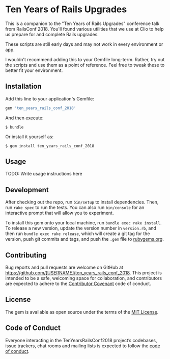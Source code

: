 # Ten Years of Rails Upgrades

This is a companion to the "Ten Years of Rails Upgrades" conference talk from RailsConf 2018. You'll found various utilities that we use at Clio to help us prepare for and complete Rails upgrades.

These scripts are still early days and may not work in every environment or app.

I wouldn't recommend adding this to your Gemfile long-term. Rather, try out the scripts and use them as a point of reference. Feel free to tweak these to better fit your environment.

## Installation

Add this line to your application's Gemfile:

```ruby
gem 'ten_years_rails_conf_2018'
```

And then execute:

    $ bundle

Or install it yourself as:

    $ gem install ten_years_rails_conf_2018

## Usage

TODO: Write usage instructions here

## Development

After checking out the repo, run `bin/setup` to install dependencies. Then, run `rake spec` to run the tests. You can also run `bin/console` for an interactive prompt that will allow you to experiment.

To install this gem onto your local machine, run `bundle exec rake install`. To release a new version, update the version number in `version.rb`, and then run `bundle exec rake release`, which will create a git tag for the version, push git commits and tags, and push the `.gem` file to [rubygems.org](https://rubygems.org).

## Contributing

Bug reports and pull requests are welcome on GitHub at https://github.com/[USERNAME]/ten_years_rails_conf_2018. This project is intended to be a safe, welcoming space for collaboration, and contributors are expected to adhere to the [Contributor Covenant](http://contributor-covenant.org) code of conduct.

## License

The gem is available as open source under the terms of the [MIT License](https://opensource.org/licenses/MIT).

## Code of Conduct

Everyone interacting in the TenYearsRailsConf2018 project’s codebases, issue trackers, chat rooms and mailing lists is expected to follow the [code of conduct](https://github.com/[USERNAME]/ten_years_rails_conf_2018/blob/master/CODE_OF_CONDUCT.md).
